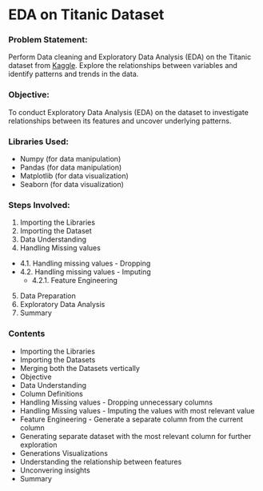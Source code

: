 # EDA on Titanic Dataset

### Problem Statement:
Perform Data cleaning and Exploratory Data Analysis (EDA) on the Titanic dataset from [Kaggle](https://www.kaggle.com/c/titanic/dat). Explore the relationships between variables and identify patterns and trends in the data.

### Objective:
To conduct Exploratory Data Analysis (EDA) on the dataset to investigate relationships between its features and uncover underlying patterns.

### Libraries Used:
- Numpy (for data manipulation)
- Pandas (for data manipulation)
- Matplotlib (for data visualization)
- Seaborn (for data visualization)

### Steps Involved:
1. Importing the Libraries
2. Importing the Dataset
3. Data Understanding
4. Handling Missing values
- 4.1. Handling missing values - Dropping
 - 4.2. Handling missing values - Imputing
    - 4.2.1. Feature Engineering
5. Data Preparation
6. Exploratory Data Analysis
7. Summary

### Contents
- Importing the Libraries
- Importing the Datasets
- Merging both the Datasets vertically
- Objective
- Data Understanding
- Column Definitions
- Handling Missing values - Dropping unnecessary columns
- Handling Missing values - Imputing the values with most relevant value
- Feature Engineering - Generate a separate column from the current column
- Generating separate dataset with the most relevant column for further exploration
- Generations Visualizations
- Understanding the relationship between features
- Unconvering insights
- Summary
